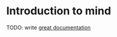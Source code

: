 # Introduction to mind

TODO: write [great documentation](http://jacobian.org/writing/what-to-write/)
